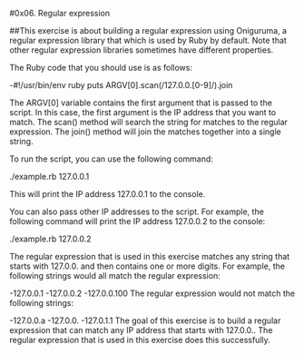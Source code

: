 #0x06. Regular expression

##This exercise is about building a regular expression using Oniguruma, a regular expression library that which is used by Ruby by default. Note that other regular expression libraries sometimes have different properties.

The Ruby code that you should use is as follows:

-#!/usr/bin/env ruby puts ARGV[0].scan(/127.0.0.[0-9]/).join

The ARGV[0] variable contains the first argument that is passed to the script. In this case, the first argument is the IP address that you want to match. The scan() method will search the string for matches to the regular expression. The join() method will join the matches together into a single string.

To run the script, you can use the following command:

./example.rb 127.0.0.1

This will print the IP address 127.0.0.1 to the console.

You can also pass other IP addresses to the script. For example, the following command will print the IP address 127.0.0.2 to the console:

./example.rb 127.0.0.2

The regular expression that is used in this exercise matches any string that starts with 127.0.0. and then contains one or more digits. For example, the following strings would all match the regular expression:

-127.0.0.1
-127.0.0.2
-127.0.0.100
The regular expression would not match the following strings:

-127.0.0.a
-127.0.0.
-127.0.1.1
The goal of this exercise is to build a regular expression that can match any IP address that starts with 127.0.0.. The regular expression that is used in this exercise does this successfully.



